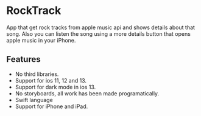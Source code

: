 # RockTrack

App that get  rock tracks from apple music api and shows details about that song. Also you can listen the song using a more details button that opens apple music in your iPhone.

## Features

- No third libraries.
- Support for ios 11, 12 and 13.
- Support for dark mode in ios 13.
- No storyboards, all work has been made programatically.
- Swift language
- Support for iPhone and iPad.
